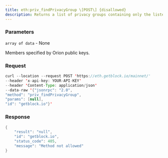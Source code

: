 ```yaml
---
title: eth:priv_findPrivacyGroup \[POST\] {disallowed}
description: Returns a list of privacy groups containing only the listed members. Forexample, if the listed members are A and B, a privacy group containingA, B, and C is not returned.
---
```


### Parameters


`array of data` - None

Members specified by Orion public keys.

### Request

``` java
curl --location --request POST 'https://eth.getblock.io/mainnet/' 
--header 'x-api-key: YOUR-API-KEY' 
--header 'Content-Type: application/json' 
--data-raw '{"jsonrpc": "2.0",
"method": "priv_findPrivacyGroup",
"params": [null],
"id": "getblock.io"}'
```

###  Response

``` java
{
    "result": "null",
    "id": "getblock.io",
    "status_code": 405,
    "message": "Method not allowed"
}
```

